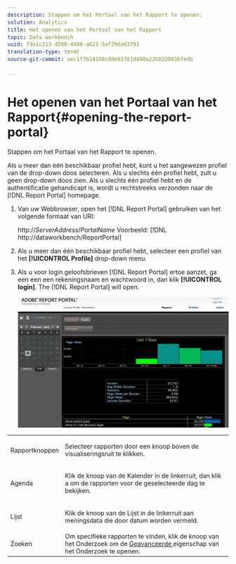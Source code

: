 ```yaml
---
description: Stappen om het Portaal van het Rapport te openen.
solution: Analytics
title: Het openen van het Portaal van het Rapport
topic: Data workbench
uuid: f9a1c213-d500-4408-a621-3af29da63791
translation-type: tm+mt
source-git-commit: aec1f7b14198cdde91f61d490a235022943bfedb

---
```



# Het openen van het Portaal van het Rapport{#opening-the-report-portal}

Stappen om het Portaal van het Rapport te openen.

Als u meer dan één beschikbaar profiel hebt, kunt u het aangewezen profiel van de drop-down doos selecteren. Als u slechts één profiel hebt, zult u geen drop-down doos zien. Als u slechts één profiel hebt en de authentificatie gehandicapt is, wordt u rechtstreeks verzonden naar de [!DNL Report Portal] homepage.

1. Van uw Webbrowser, open het [!DNL Report Portal] gebruiken van het volgende formaat van URI:

   http://*ServerAddress*/*PortalName* Voorbeeld: [!DNL http://dataworkbench/ReportPortal]
1. Als u meer dan één beschikbaar profiel hebt, selecteer een profiel van het **[!UICONTROL Profile]** drop-down menu.
1. Als u voor login geloofsbrieven [!DNL Report Portal] ertoe aanzet, ga een een een rekeningsnaam en wachtwoord in, dan klik **[!UICONTROL login]**. The [!DNL Report Portal] will open.

   ![](assets/report_portal_home.png)

<table id="table_E68190C670684FA798B41702FC911827"> 
 <tbody> 
  <tr> 
   <td colname="col1"> Rapportknoppen </td> 
   <td colname="col2"> <p>Selecteer rapporten door een knoop boven de visualiseringsruit te klikken. </p> </td> 
  </tr> 
  <tr> 
   <td colname="col1"> Agenda </td> 
   <td colname="col2"> <p>Klik de <span class="uicontrol"> </span> knoop van de Kalender in de linkerruit, dan klik a om de rapporten voor de geselecteerde dag te bekijken. </p> </td> 
  </tr> 
  <tr> 
   <td colname="col1"> Lijst </td> 
   <td colname="col2"> <p>Klik de <span class="uicontrol"> </span> knoop van de Lijst in de linkerruit aan meningsdata die door datum worden vermeld. </p> </td> 
  </tr> 
  <tr> 
   <td colname="col1"> Zoeken </td> 
   <td colname="col2"> Om specifieke rapporten te vinden, klik de <span class="uicontrol"> knoop van het Onderzoek </span> om de <a href="../../../home/c-rpt-oview/c-search-adv.md#concept-083b751e28b645ceaa4d9784d21f78ca"> Geavanceerde </a> eigenschap van het Onderzoek te openen. </td> 
  </tr> 
 </tbody> 
</table>

